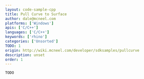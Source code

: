 ```yaml
---
layout: code-sample-cpp
title: Pull Curve to Surface
author: dale@mcneel.com
platforms: ['Windows']
apis: ['C/C++']
languages: ['C/C++']
keywords: ['rhino']
categories: ['Unsorted']
TODO: 1
origin: http://wiki.mcneel.com/developer/sdksamples/pullcurve
description: unset
order: 1
---
```


```cpp
TODO
```
